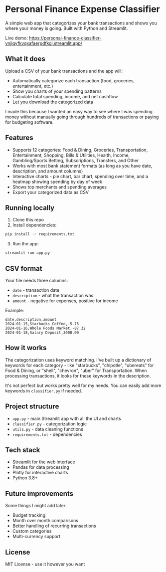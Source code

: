 # Personal Finance Expense Classifier

A simple web app that categorizes your bank transactions and shows you where your money is going. Built with Python and Streamlit.

Live demo: https://personal-finance-classifier-vnjiqyfkvqxafaerpdfkgj.streamlit.app/

## What it does

Upload a CSV of your bank transactions and the app will:
- Automatically categorize each transaction (food, groceries, entertainment, etc.)
- Show you charts of your spending patterns
- Calculate total spending, income, and net cashflow
- Let you download the categorized data

I made this because I wanted an easy way to see where I was spending money without manually going through hundreds of transactions or paying for budgeting software.

## Features

- Supports 12 categories: Food & Dining, Groceries, Transportation, Entertainment, Shopping, Bills & Utilities, Health, Income, Gambling/Sports Betting, Subscriptions, Transfers, and Other
- Works with most bank statement formats (as long as you have date, description, and amount columns)
- Interactive charts - pie chart, bar chart, spending over time, and a heatmap showing spending by day of week
- Shows top merchants and spending averages
- Export your categorized data as CSV

## Running locally

1. Clone this repo
2. Install dependencies:
```bash
pip install -r requirements.txt
```

3. Run the app:
```bash
streamlit run app.py
```

## CSV format

Your file needs three columns:
- `date` - transaction date
- `description` - what the transaction was
- `amount` - negative for expenses, positive for income

Example:
```csv
date,description,amount
2024-01-15,Starbucks Coffee,-5.75
2024-01-16,Whole Foods Market,-87.32
2024-01-18,Salary Deposit,3000.00
```

## How it works

The categorization uses keyword matching. I've built up a dictionary of keywords for each category - like "starbucks", "chipotle", "ubereats" for Food & Dining, or "shell", "chevron", "uber" for Transportation. When processing transactions, it looks for these keywords in the description.

It's not perfect but works pretty well for my needs. You can easily add more keywords in `classifier.py` if needed.

## Project structure

- `app.py` - main Streamlit app with all the UI and charts
- `classifier.py` - categorization logic
- `utils.py` - data cleaning functions
- `requirements.txt` - dependencies

## Tech stack

- Streamlit for the web interface
- Pandas for data processing
- Plotly for interactive charts
- Python 3.8+

## Future improvements

Some things I might add later:
- Budget tracking
- Month over month comparisons
- Better handling of recurring transactions
- Custom categories
- Multi-currency support

## License

MIT License - use it however you want
